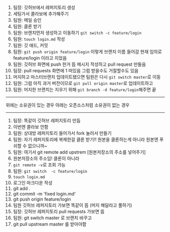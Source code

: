1. 팀장: 깃허브에서 레퍼지토리 생성
2. 세팅가서 콜라보에 추가해주기
3. 팀원: 메일 승인
4. 팀원: 클론 받기
5. 팀원: 브렌치먼저 생성하고 이동하기 `git switch -c feature/login`
6. 팀원: `touch login.md` 작성
7. 팀원: 깃 애드, 커밋
8. 팀원: `git push origin feature/login` 이렇게 브랜치 이름 들어감 현재 임의로 feature/login 이라고 지었음
9. 팀원: 깃허브 화면에 push 한거 뜸 메시지 작성하고 pull request 만들음
10. 팀장: pull requests 화면에 1 떠있음 그럼 받을수도 거절할수도 있음
11. 머지하고 마스터브랜치 업데이트됐으면 팀원은 다시 `git switch master`로 이동
12. 팀원: 그럼 아직 과거 버전이므로 `git pull origin master`로 업데이트하고
13. 팀원: 머지한 브랜치는 지우기 위해 `git branch -d feature/login`해주면 끝

----

위에는 소유권이 있는 경우 아래는 오픈소스처럼 소유권이 없는 경우

----

1. 팀장: 똑같이 깃허브 레퍼지토리 만듬
2. 이번엔 콜라보 안함
3. 팀원: 상대방 레퍼지토리 들어가서 fork 눌러서 만들기
4. 팀원: 자기 레퍼지토리에 복제한걸 클론 받기!! 원본을 클론하는게 아니라 원본엔 푸쉬할 수 없으니까~
5. 팀원: 여기서 git remote add upstrem [원본저장소의 주소를 넣어주기]
6. 원본저장소의 주소임! 클론이 아니라
7. `git remote -v`로 조회 가능
8. 팀원: `git switch  -c feature/login`
9. `touch login.md`
10. 로그인 마크다운 작성
11. git add .
12. git commit -m 'fixed login.md'
13. git push origin feature/login
14. 팀원 깃허브 레퍼지토리 가보면 똑같이 뜸 (머지 해달라고 풀하기)
15. 팀장: 깃허브 레퍼지토리 pull requests 가보면 뜸
16. 팀원: git switch master 로 브랜치 바꾸고
17. git pull upstream master 를 받아야함
